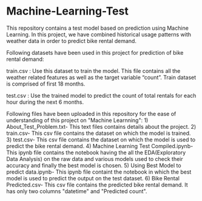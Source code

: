# Machine-Learning-Test
This repository contains a test model based on prediction using Machine Learning.
In this project, we have combined historical usage patterns with weather data in order to predict bike rental demand.

Following datasets have been used in this project for prediction of bike rental demand:

train.csv : Use this dataset to train the model. This file contains all the weather related 
            features as well as the target variable “count”. Train dataset is comprised of first 
            18 months.

 test.csv : Use the trained model to predict the count of total rentals for each hour during the 
           next 6 months.

Following files have been uploaded in this repository for the ease of understanding of this project on "Machine Learnning":
    1) About_Test_Problem.txt- This text files contains details about the project.
    2) train.csv- This csv file contains the dataset on which the model is trained.
    3) test.csv- This csv file  contains the dataset on which the model is used to predict the bike rental demand.
    4) Machine Learning Test Compiled.ipynb- This ipynb file contains the notebook having the all the EDA(Exploratory Data Analysis) on the raw data and various models used to check their accuracy and               finally the best model is chosen.
    5) Using Best Model to predict data.ipynb- This ipynb file containt the notebook in which the best model is used to predict the output on the test dataset.
    6) Bike Rental Predicted.csv- This csv file contains the predicted bike rental demand. It has only two columns "datetime" and "Predicted count".
